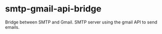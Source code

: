 # smtp-gmail-api-bridge
Bridge between SMTP and Gmail. SMTP server using the gmail API to send emails.
